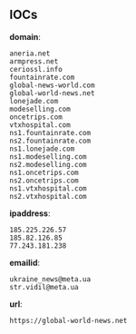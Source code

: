 
## IOCs

__domain__:

```text
aneria.net
armpress.net
ceriossl.info
fountainrate.com
global-news-world.com
global-world-news.net
lonejade.com
modeselling.com
oncetrips.com
vtxhospital.com
ns1.fountainrate.com
ns2.fountainrate.com
ns1.lonejade.com
ns1.modeselling.com
ns2.modeselling.com
ns1.oncetrips.com
ns2.oncetrips.com
ns1.vtxhospital.com
ns2.vtxhospital.com
```
__ipaddress__:

```text
185.225.226.57
185.82.126.85
77.243.181.238
```
__emailid__:

```text
ukraine_news@meta.ua
str.vidil@meta.ua
```
__url__:

```text
https://global-world-news.net
```